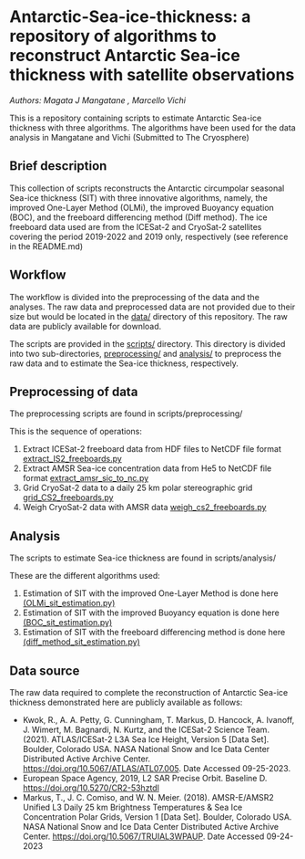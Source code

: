 # Antarctic-Sea-ice-thickness: a repository of algorithms to reconstruct Antarctic Sea-ice thickness with satellite observations
_Authors: Magata J Mangatane , Marcello Vichi_

 This is a repository containing scripts to estimate Antarctic Sea-ice thickness with three algorithms. The algorithms have been used for the data analysis in Mangatane and Vichi (Submitted to The Cryosphere)

## Brief description
This collection of scripts reconstructs the Antarctic circumpolar seasonal Sea-ice thickness (SIT) with three innovative algorithms, namely, the improved One-Layer Method (OLMi), the improved Buoyancy equation (BOC), and the freeboard differencing method (Diff method). The ice freeboard data used are from the ICESat-2 and CryoSat-2 satellites covering the period 2019-2022 and 2019 only, respectively (see reference in the README.md)

## Workflow
The workflow is divided into the preprocessing of the data and the analyses. The raw data and preprocessed data are not provided due to their size but would be located in the [data/](data/) directory of this repository. The raw data are publicly available for download. 

 The scripts are provided in the [scripts/](scripts/) directory. This directory is divided into two sub-directories, [preprocessing/](preprocessing/) and [analysis/](analysis/) to preprocess the raw data and to estimate the Sea-ice thickness, respectively. 

## Preprocessing of data
The preprocessing scripts are found in scripts/preprocessing/

 This is the sequence of operations:
 1. Extract ICESat-2 freeboard data from HDF files to NetCDF file format [extract_IS2_freeboards.py](scripts/analysis/preprocessing/extract_IS2_freeboards.py)
 2. Extract AMSR Sea-ice concentration data from He5 to NetCDF file format [extract_amsr_sic_to_nc.py](scripts/analysis/preprocessing/extract_amsr_sic_to_nc.py)
 3. Grid CryoSat-2 data to a daily 25 km polar stereographic grid [grid_CS2_freeboards.py](scripts/analysis/preprocessing/grid_CS2_freeboards.py)
 4. Weigh CryoSat-2 data with AMSR data [weigh_cs2_freeboards.py](scripts/analysis/preprocessing/weigh_cs2_freeboards.py)

## Analysis
The scripts to estimate Sea-ice thickness are found in scripts/analysis/
 
 These are the different algorithms used:
 1. Estimation of SIT with the improved One-Layer Method is done here [(OLMi_sit_estimation.py)](scripts/analysis/OLMi_sit_estimation.py)
 2. Estimation of SIT with the improved Buoyancy equation is done here [(BOC_sit_estimation.py)](scripts/analysis/BOC_sit_estimation.py)
 3. Estimation of SIT with the freeboard differencing method is done here [(diff_method_sit_estimation.py)](scripts/analysis/diff_method_sit_estimation.py)

## Data source
The raw data required to complete the reconstruction of Antarctic Sea-ice thickness demonstrated here are publicly available as follows:
* Kwok, R., A. A. Petty, G. Cunningham, T. Markus, D. Hancock, A. Ivanoff, J. Wimert, M. Bagnardi, N. Kurtz, and  the ICESat-2 Science Team. (2021). ATLAS/ICESat-2 L3A Sea Ice Height, Version 5 [Data Set]. Boulder, Colorado USA. NASA National Snow and Ice Data Center Distributed Active Archive Center. https://doi.org/10.5067/ATLAS/ATL07.005. Date Accessed 09-25-2023.
* European Space Agency, 2019, L2 SAR Precise Orbit. Baseline D. https://doi.org/10.5270/CR2-53hztdl
* Markus, T., J. C. Comiso, and W. N. Meier. (2018). AMSR-E/AMSR2 Unified L3 Daily 25 km Brightness Temperatures & Sea Ice Concentration Polar Grids, Version 1 [Data Set]. Boulder, Colorado USA. NASA National Snow and Ice Data Center Distributed Active Archive Center. https://doi.org/10.5067/TRUIAL3WPAUP. Date Accessed 09-24-2023
 
